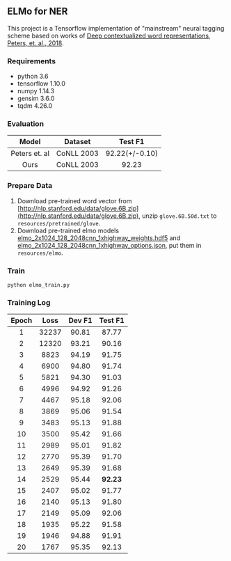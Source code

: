 ## ELMo for NER 

This project is a Tensorflow implementation of "mainstream" neural tagging scheme based on works of [Deep contextualized word representations, Peters, 
et. al., 2018](https://arxiv.org/pdf/1802.05365.pdf). 


### Requirements

- python 3.6
- tensorflow 1.10.0
- numpy 1.14.3
- gensim 3.6.0
- tqdm 4.26.0

### Evaluation

| Model  | Dataset    | Test F1 |
| :----: | :-------:  | :-----: | 
| Peters et. al | CoNLL 2003 | 92.22(+/-0.10)   |
| Ours          | CoNLL 2003 | 92.23   |

### Prepare Data
1. Download pre-trained word vector from [http://nlp.stanford.edu/data/glove.6B.zip](http://nlp.stanford.edu/data/glove.6B.zip), unzip `glove.6B.50d.txt` to `resources/pretrained/glove`.
2. Download pre-trained elmo models [elmo_2x1024_128_2048cnn_1xhighway_weights.hdf5](https://s3-us-west-2.amazonaws.com/allennlp/models/elmo/2x1024_128_2048cnn_1xhighway/elmo_2x1024_128_2048cnn_1xhighway_weights.hdf5) and [elmo_2x1024_128_2048cnn_1xhighway_options.json](https://s3-us-west-2.amazonaws.com/allennlp/models/elmo/2x1024_128_2048cnn_1xhighway/elmo_2x1024_128_2048cnn_1xhighway_options.json), put them in `resources/elmo`.

### Train

```
python elmo_train.py
```


### Training Log

| Epoch  | Loss   | Dev F1 | Test F1 |
| :----: | :----: | :----: | :-----: | 
| 1      | 32237  | 90.81  | 87.77   |
| 2      | 12320  | 93.21  | 90.16   |
| 3      | 8823   | 94.19  | 91.75   |
| 4      | 6900   | 94.80  | 91.74   |
| 5      | 5821   | 94.30  | 91.03   |
| 6      | 4996   | 94.92  | 91.26   |
| 7      | 4467   | 95.18  | 92.06   |
| 8      | 3869   | 95.06  | 91.54   |
| 9      | 3483   | 95.13  | 91.88   |
| 10     | 3500   | 95.42  | 91.66   |
| 11     | 2989   | 95.01  | 91.82   |
| 12     | 2770   | 95.39  | 91.70   |
| 13     | 2649   | 95.39  | 91.68   |
| 14     | 2529   | 95.44  | **92.23**   |
| 15     | 2407   | 95.02  | 91.77   |
| 16     | 2140   | 95.13  | 91.80   |
| 17     | 2149   | 95.09  | 92.06   |
| 18     | 1935   | 95.22  | 91.58   |
| 19     | 1946   | 94.88  | 91.91   |
| 20     | 1767   | 95.35  | 92.13   |
